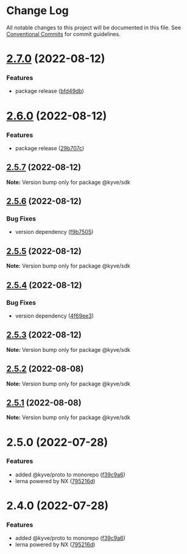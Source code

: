 # Change Log

All notable changes to this project will be documented in this file.
See [Conventional Commits](https://conventionalcommits.org) for commit guidelines.

# [2.7.0](https://github.com/KYVENetwork/node/compare/@kyve/sdk@2.6.0...@kyve/sdk@2.7.0) (2022-08-12)


### Features

* package release ([bfd49db](https://github.com/KYVENetwork/node/commit/bfd49db27c93786d9dcc26f7e45d3b656a10adf4))





# [2.6.0](https://github.com/KYVENetwork/node/compare/@kyve/sdk@2.5.7...@kyve/sdk@2.6.0) (2022-08-12)


### Features

* package release ([29b707c](https://github.com/KYVENetwork/node/commit/29b707cbe383bf4253a617b0f9f9c00454546418))





## [2.5.7](https://github.com/KYVENetwork/sdk/compare/@kyve/sdk@2.5.6...@kyve/sdk@2.5.7) (2022-08-12)

**Note:** Version bump only for package @kyve/sdk





## [2.5.6](https://github.com/KYVENetwork/sdk/compare/@kyve/sdk@2.5.5...@kyve/sdk@2.5.6) (2022-08-12)


### Bug Fixes

* version dependency ([f9b7505](https://github.com/KYVENetwork/sdk/commit/f9b7505d4291e2965a2c1e373c2b527498a3c731))





## [2.5.5](https://github.com/KYVENetwork/sdk/compare/@kyve/sdk@2.5.4...@kyve/sdk@2.5.5) (2022-08-12)

**Note:** Version bump only for package @kyve/sdk





## [2.5.4](https://github.com/KYVENetwork/sdk/compare/@kyve/sdk@2.5.3...@kyve/sdk@2.5.4) (2022-08-12)


### Bug Fixes

* version dependency ([4f69ee3](https://github.com/KYVENetwork/sdk/commit/4f69ee37dfa874e366b0887e4e63123a68ead5c9))





## [2.5.3](https://github.com/KYVENetwork/sdk/compare/@kyve/sdk@2.5.2...@kyve/sdk@2.5.3) (2022-08-12)

**Note:** Version bump only for package @kyve/sdk





## [2.5.2](https://github.com/KYVENetwork/sdk/compare/@kyve/sdk@2.5.1...@kyve/sdk@2.5.2) (2022-08-08)

**Note:** Version bump only for package @kyve/sdk





## [2.5.1](https://github.com/KYVENetwork/sdk/compare/@kyve/sdk@2.5.0...@kyve/sdk@2.5.1) (2022-08-08)

**Note:** Version bump only for package @kyve/sdk





# 2.5.0 (2022-07-28)


### Features

* added @kyve/proto to monorepo ([f39c9a6](https://github.com/KYVENetwork/sdk/commit/f39c9a64e4af4cfb8149bab44fcc7a3bb553b19b))
* lerna powered by NX ([795216d](https://github.com/KYVENetwork/sdk/commit/795216d535d257f1dafafce6dbc11a68cb4e678c))





# 2.4.0 (2022-07-28)


### Features

* added @kyve/proto to monorepo ([f39c9a6](https://github.com/KYVENetwork/sdk/commit/f39c9a64e4af4cfb8149bab44fcc7a3bb553b19b))
* lerna powered by NX ([795216d](https://github.com/KYVENetwork/sdk/commit/795216d535d257f1dafafce6dbc11a68cb4e678c))
